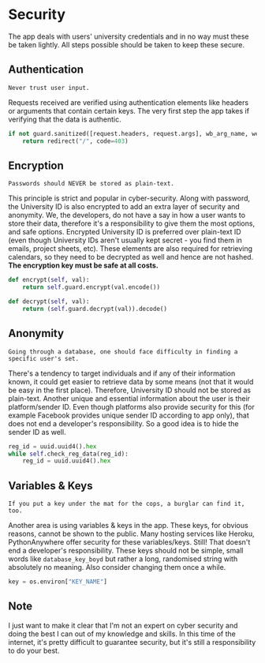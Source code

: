 # Security

The app deals with users' university credentials and in no way must these be taken lightly. All steps possible should be taken to keep these secure.


## Authentication

```
Never trust user input.
```

Requests received are verified using authentication elements like headers or arguments that contain certain keys. The very first step the app takes if verifying that the data is authentic.

```python
if not guard.sanitized([request.headers, request.args], wb_arg_name, webhook_token):
    return redirect("/", code=403)
```


## Encryption

```
Passwords should NEVER be stored as plain-text.
```

This principle is strict and popular in cyber-security. Along with password, the University ID is also encrypted to add an extra layer of security and anonymity. We, the developers, do not have a say in how a user wants to store their data, therefore it's a responsibility to give them the most options, and safe options. Encrypted University ID is preferred over plain-text ID (even though University IDs aren't usually kept secret - you find them in emails, project sheets, etc). These elements are also required for retrieving calendars, so they need to be decrypted as well and hence are not hashed. **The encryption key must be safe at all costs.**

```python
def encrypt(self, val):
    return self.guard.encrypt(val.encode())

def decrypt(self, val):
    return (self.guard.decrypt(val)).decode()
```


## Anonymity

```
Going through a database, one should face difficulty in finding a specific user's set.
```

There's a tendency to target individuals and if any of their information known, it could get easier to retrieve data by some means (not that it would be easy in the first place). Therefore, University ID should not be stored as plain-text. Another unique and essential information about the user is their platform/sender ID. Even though platforms also provide security for this (for example Facebook provides unique sender ID according to app only), that does not end a developer's responsibility. So a good idea is to hide the sender ID as well.

```python
reg_id = uuid.uuid4().hex
while self.check_reg_data(reg_id):
    reg_id = uuid.uuid4().hex
```


## Variables & Keys

```
If you put a key under the mat for the cops, a burglar can find it, too.
```

Another area is using variables & keys in the app. These keys, for obvious reasons, cannot be shown to the public. Many hosting services like Heroku, PythonAnywhere offer security for these variables/keys. Still! That doesn't end a developer's responsibility. These keys should not be simple, small words like `database_key_boyd` but rather a long, randomised string with absolutely no meaning. Also consider changing them once a while.

```python
key = os.environ["KEY_NAME"]
```


## Note

I just want to make it clear that I'm not an expert on cyber security and doing the best I can out of my knowledge and skills. In this time of the internet, it's pretty difficult to guarantee security, but it's still a responsibility to do your best.